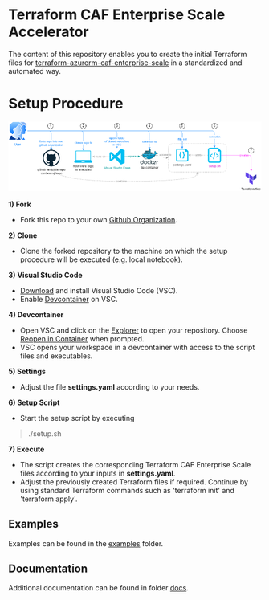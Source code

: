 # Terraform CAF Enterprise Scale Accelerator

The content of this repository enables you to create the initial Terraform files for [terraform-azurerm-caf-enterprise-scale](https://github.com/Azure/terraform-azurerm-caf-enterprise-scale) in a standardized and automated way.

# Setup Procedure

![Diagram](./docs/diagram.drawio.png "Diagram")

**1) Fork**
- Fork this repo to your own [Github Organization](https://docs.github.com/en/organizations/collaborating-with-groups-in-organizations/about-organizations).

**2) Clone**
- Clone the forked repository to the machine on which the setup procedure will be executed (e.g. local notebook).

**3) Visual Studio Code**
- [Download](https://code.visualstudio.com/Download) and install Visual Studio Code (VSC).
- Enable [Devcontainer](https://code.visualstudio.com/docs/devcontainers/tutorial) on VSC.

**4) Devcontainer**
- Open VSC and click on the [Explorer](https://code.visualstudio.com/docs/getstarted/userinterface#_explorer) to open your repository. Choose [Reopen in Container](https://code.visualstudio.com/docs/devcontainers/create-dev-container#_add-configuration-files-to-a-repository) when prompted.
- VSC opens your workspace in a devcontainer with access to the script files and executables.

**5) Settings**
- Adjust the file **settings.yaml** according to your needs.

**6) Setup Script**
- Start the setup script by executing
> ./setup.sh

**7) Execute**
- The script creates the corresponding Terraform CAF Enterprise Scale files according to your inputs in **settings.yaml**.
- Adjust the previously created Terraform files if required. Continue by using standard Terraform commands such as 'terraform init' and 'terraform apply'.

## Examples

Examples can be found in the [examples](./examples/) folder.

## Documentation

Additional documentation can be found in folder [docs](./docs).